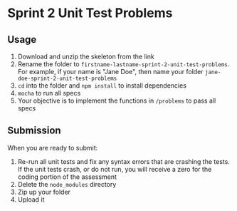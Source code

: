 # Sprint 2 Unit Test Problems

## Usage

1. Download and unzip the skeleton from the link
2. Rename the folder to `firstname-lastname-sprint-2-unit-test-problems`. For
   example, if your name is "Jane Doe", then name your folder
   `jane-doe-sprint-2-unit-test-problems`
3. `cd` into the folder and `npm install` to install dependencies
4. `mocha` to run all specs
5. Your objective is to implement the functions in `/problems` to pass all specs

## Submission

When you are ready to submit:

1. Re-run all unit tests and fix any syntax errors that are crashing the tests. If
the unit tests crash, or do not run, you will receive a zero for the coding
portion of the assessment
2. Delete the `node_modules` directory
3. Zip up your folder
4. Upload it